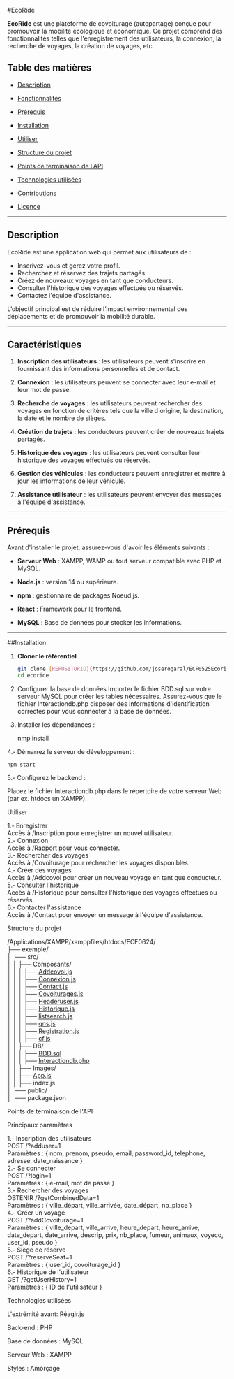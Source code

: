 #EcoRide

**EcoRide** est une plateforme de covoiturage (autopartage) conçue pour promouvoir la mobilité écologique et économique. Ce projet comprend des fonctionnalités telles que l'enregistrement des utilisateurs, la connexion, la recherche de voyages, la création de voyages, etc.

## Table des matières

- [Description](#description)

- [Fonctionnalités](#fonctionnalités)

- [Prérequis](#prérequis)

- [Installation](#installation)

- [Utiliser](#utiliser)

- [Structure du projet](#project-structure)

- [Points de terminaison de l'API](#api-endpoints)

- [Technologies utilisées](#technologies-utilisées)

- [Contributions](#contributions)

- [Licence](#licence)

---

## Description

EcoRide est une application web qui permet aux utilisateurs de :
- Inscrivez-vous et gérez votre profil.
- Recherchez et réservez des trajets partagés.
- Créez de nouveaux voyages en tant que conducteurs.
- Consulter l'historique des voyages effectués ou réservés.
- Contactez l'équipe d'assistance.

L’objectif principal est de réduire l’impact environnemental des déplacements et de promouvoir la mobilité durable.







---

## Caractéristiques

1. **Inscription des utilisateurs** : les utilisateurs peuvent s'inscrire en fournissant des informations personnelles et de contact.

2. **Connexion** : les utilisateurs peuvent se connecter avec leur e-mail et leur mot de passe.

3. **Recherche de voyages** : les utilisateurs peuvent rechercher des voyages en fonction de critères tels que la ville d'origine, la destination, la date et le nombre de sièges.

4. **Création de trajets** : les conducteurs peuvent créer de nouveaux trajets partagés.
5. **Historique des voyages** : les utilisateurs peuvent consulter leur historique des voyages effectués ou réservés.

6. **Gestion des véhicules** : les conducteurs peuvent enregistrer et mettre à jour les informations de leur véhicule.

7. **Assistance utilisateur** : les utilisateurs peuvent envoyer des messages à l'équipe d'assistance.

---

## Prérequis

Avant d'installer le projet, assurez-vous d'avoir les éléments suivants :

- **Serveur Web** : XAMPP, WAMP ou tout serveur compatible avec PHP et MySQL.

- **Node.js** : version 14 ou supérieure.

- **npm** : gestionnaire de packages Noeud.js.

- **React** : Framework pour le frontend.

- **MySQL** : Base de données pour stocker les informations.


---

##Installation

1. **Cloner le référentiel**
   ```bash
   git clone [REPOSITORIO](https://github.com/joserogaral/ECF0525Ecoride/tree/main)
   cd ecoride


2. Configurer la base de données
	Importer le fichier BDD.sql sur votre serveur MySQL pour créer les tables nécessaires.
	Assurez-vous que le fichier Interactiondb.php disposer des informations d'identification correctes pour vous connecter à la base de données.

3. Installer les dépendances :

	nmp install

4.- Démarrez le serveur de développement : 

	npm start

5.- Configurez le backend :

Placez le fichier Interactiondb.php dans le répertoire de votre serveur Web (par ex. htdocs un XAMPP).



Utiliser

1.- Enregistrer<br>
	Accès à /Inscription pour enregistrer un nouvel utilisateur.<br>
2.- Connexion<br>
	Accès à /Rapport pour vous connecter.<br>
3.- Rechercher des voyages<br>
	Accès à /Covoiturage pour rechercher les voyages disponibles.<br>
4.- Créer des voyages<br>
	Accès à /Addcovoi pour créer un nouveau voyage en tant que conducteur.<br>
5.- Consulter l'historique<br>
	Accès à /Historique pour consulter l'historique des voyages effectués ou réservés.<br>
6.- Contacter l'assistance<br>
	Accès à /Contact pour envoyer un message à l'équipe d'assistance.<br>




Structure du projet

/Applications/XAMPP/xamppfiles/htdocs/ECF0624/ <br>
├── exemple/<br>
│ ├── src/<br>
│ │ ├── Composants/<br>
│ │ │ ├── [Addcovoi.js](http://_vscodecontentref_/0)<br>
│ │ │ ├── [Connexion.js](http://_vscodecontentref_/1)<br>
│ │ │ ├── [Contact.js](http://_vscodecontentref_/2)<br>
│   │   │   ├── [Covoiturages.js](http://_vscodecontentref_/3)<br>
│ │ │ ├── [Headeruser.js](http://_vscodecontentref_/4)<br>
│   │   │   ├── [Historique.js](http://_vscodecontentref_/5)<br>
│ │ │ ├── [listsearch.js](http://_vscodecontentref_/6)<br>
│ │ │ ├── [qns.js](http://_vscodecontentref_/7)<br>
│ │ │ ├── [Registration.js](http://_vscodecontentref_/8)<br>
│ │ │ ├── [cf.js](http://_vscodecontentref_/9)<br>
│ │ ├── DB/<br>
│ │ │ ├── [BDD.sql](http://_vscodecontentref_/10)<br>
│ │ │ ├── [Interactiondb.php](http://_vscodecontentref_/11)<br>
│ │ ├── Images/<br>
│ │ ├── [App.js](http://_vscodecontentref_/12)<br>
│ │ ├── index.js<br>
│ ├── public/<br>
│ ├── package.json<br>


Points de terminaison de l'API

Principaux paramètres

1.- Inscription des utilisateurs<br>
	POST /?adduser=1<br>
	Paramètres : { nom, prenom, pseudo, email, password_id, telephone, adresse, date_naissance }<br>
2.- Se connecter<br>
	POST /?login=1<br>
	Paramètres : { e-mail, mot de passe }<br>
3.- Rechercher des voyages<br>
	OBTENIR /?getCombinedData=1<br>
	Paramètres : { ville_départ, ville_arrivée, date_départ, nb_place }<br>
4.- Créer un voyage<br>
	POST /?addCovoiturage=1<br>
	Paramètres : { ville_depart, ville_arrive, heure_depart, heure_arrive, date_depart, date_arrive, descrip, prix, nb_place, fumeur, animaux, voyeco, user_id, pseudo }<br>
5.- Siège de réserve<br>
	POST /?reserveSeat=1<br>
	Paramètres : { user_id, covoiturage_id }<br>
6.- Historique de l'utilisateur<br>
	GET /?getUserHistory=1<br>
	Paramètres : { ID de l'utilisateur }<br>



Technologies utilisées


L'extrémité avant: Réagir.js

Back-end : PHP

Base de données : MySQL

Serveur Web : XAMPP

Styles : Amorçage


